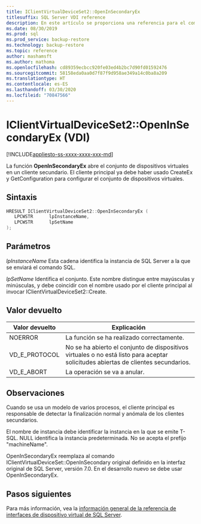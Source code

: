 ```yaml
---
title: IClientVirtualDeviceSet2::OpenInSecondaryEx
titlesuffix: SQL Server VDI reference
description: En este artículo se proporciona una referencia para el comando IClientVirtualDeviceSet2::OpenInSecondaryEx.
ms.date: 08/30/2019
ms.prod: sql
ms.prod_service: backup-restore
ms.technology: backup-restore
ms.topic: reference
author: mashamsft
ms.author: mathoma
ms.openlocfilehash: cd89359ecbcc920fe03ed4b2bc7d90fd01592476
ms.sourcegitcommit: 58158eda0aa0d7f87f9d958ae349a14c0ba8a209
ms.translationtype: HT
ms.contentlocale: es-ES
ms.lasthandoff: 03/30/2020
ms.locfileid: "70847566"
---
```

# <a name="iclientvirtualdeviceset2openinsecondaryex-vdi"></a>IClientVirtualDeviceSet2::OpenInSecondaryEx (VDI)

[!INCLUDE[appliesto-ss-xxxx-xxxx-xxx-md](../../../includes/appliesto-ss-xxxx-xxxx-xxx-md.md)]

La función **OpenInSecondaryEx** abre el conjunto de dispositivos virtuales en un cliente secundario. El cliente principal ya debe haber usado CreateEx y GetConfiguration para configurar el conjunto de dispositivos virtuales.

## <a name="syntax"></a>Sintaxis

```c
HRESULT IClientVirtualDeviceSet2::OpenInSecondaryEx (
   LPCWSTR      lpInstanceName,
   LPCWSTR      lpSetName
);
```

## <a name="parameters"></a>Parámetros

*lpInstanceName* Esta cadena identifica la instancia de SQL Server a la que se enviará el comando SQL.

*lpSetName* Identifica el conjunto. Este nombre distingue entre mayúsculas y minúsculas, y debe coincidir con el nombre usado por el cliente principal al invocar IClientVirtualDeviceSet2::Create.

## <a name="return-value"></a>Valor devuelto

|Valor devuelto | Explicación |
|---|---|
| NOERROR | La función se ha realizado correctamente. |
| VD_E_PROTOCOL | No se ha abierto el conjunto de dispositivos virtuales o no está listo para aceptar solicitudes abiertas de clientes secundarios. |
| VD_E_ABORT | La operación se va a anular. |

## <a name="remarks"></a>Observaciones

Cuando se usa un modelo de varios procesos, el cliente principal es responsable de detectar la finalización normal y anómala de los clientes secundarios.

El nombre de instancia debe identificar la instancia en la que se emite T-SQL. NULL identifica la instancia predeterminada. No se acepta el prefijo "machineName\".

OpenInSecondaryEx reemplaza al comando IClientVirtualDeviceSet::OpenInSecondary original definido en la interfaz original de SQL Server, versión 7.0. En el desarrollo nuevo se debe usar OpenInSecondaryEx.

## <a name="next-steps"></a>Pasos siguientes

Para más información, vea la [información general de la referencia de interfaces de dispositivo virtual de SQL Server](reference-virtual-device-interface.md).